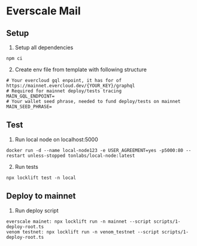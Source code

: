 # Everscale Mail
## Setup
1. Setup all dependencies
```
npm ci
```
2. Create env file from template with following structure
```
# Your evercloud gql enpoint, it has for of https://mainnet.evercloud.dev/{YOUR_KEY}/graphql
# Required for mainnet deploy/tests tracing
MAIN_GQL_ENDPOINT=
# Your wallet seed phrase, needed to fund deploy/tests on mainnet
MAIN_SEED_PHRASE=
```
## Test
1. Run local node on localhost:5000
```
docker run -d --name local-node123 -e USER_AGREEMENT=yes -p5000:80 --restart unless-stopped tonlabs/local-node:latest
```
2. Run tests
```
npx locklift test -n local
```
## Deploy to mainnet
1. Run deploy script
```
everscale mainet: npx locklift run -n mainnet --script scripts/1-deploy-root.ts
venom testnet: npx locklift run -n venom_testnet --script scripts/1-deploy-root.ts
